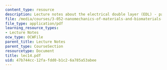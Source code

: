 ```yaml
---
content_type: resource
description: Lecture notes about the electrical double layer (EDL) - part 1.
file: /media/courses/3-052-nanomechanics-of-materials-and-biomaterials-spring-2007/47b744cc12fafdd0b1c26a785a53abee_lec14.pdf
file_type: application/pdf
learning_resource_types:
- Lecture Notes
ocw_type: OCWFile
parent_title: Lecture Notes
parent_type: CourseSection
resourcetype: Document
title: lec14.pdf
uid: 47b744cc-12fa-fdd0-b1c2-6a785a53abee
---
```


